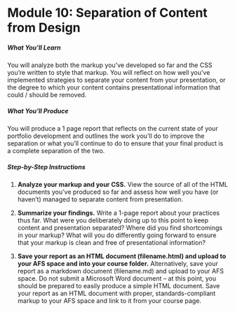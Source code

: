 

# Module 10: Separation of Content from Design


##### What You'll Learn

You will analyze both the markup you’ve developed so far and the CSS you’re written to style that markup. You will reflect on how well you’ve implemented strategies to separate your content from your presentation, or the degree to which your content contains presentational information that could / should be removed.

##### What You'll Produce
You will produce a 1 page report that reflects on the current state of your portfolio development and outlines the work you’ll do to improve the separation or what you’ll continue to do to ensure that your final product is a complete separation of the two.

##### Step-by-Step Instructions

1. **Analyze your markup and your CSS.** View the source of all of the HTML documents you’ve produced so far and assess how well you have (or haven’t) managed to separate content from presentation.

2. **Summarize your findings.** Write a 1-page report about your practices thus far. What were you deliberately doing up to this point to keep content and presentation separated? Where did you find shortcomings in your markup? What will you do differently going forward to ensure that your markup is clean and free of presentational information?

3. **Save your report as an HTML document (filename.html) and upload to your AFS space and into your course folder.** Alternatively, save your report as a markdown document (filename.md) and upload to your AFS space. Do not submit a Microsoft Word document – at this point, you should be prepared to easily produce a simple HTML document. Save your report as an HTML document with proper, standards-compliant markup to your AFS space and link to it from your course page.





